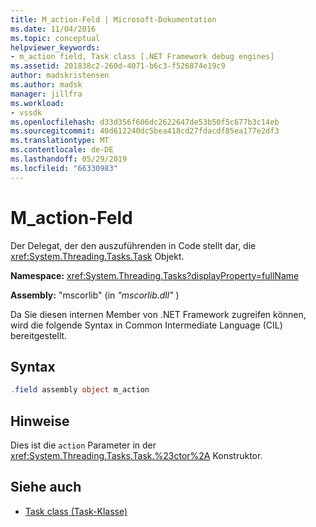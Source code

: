 ```yaml
---
title: M_action-Feld | Microsoft-Dokumentation
ms.date: 11/04/2016
ms.topic: conceptual
helpviewer_keywords:
- m_action field, Task class [.NET Framework debug engines]
ms.assetid: 201838c2-260d-4071-b6c3-f526874e19c9
author: madskristensen
ms.author: madsk
manager: jillfra
ms.workload:
- vssdk
ms.openlocfilehash: d33d356f606dc2622647de53b50f5c677b3c14eb
ms.sourcegitcommit: 40d612240dc5bea418cd27fdacdf85ea177e2df3
ms.translationtype: MT
ms.contentlocale: de-DE
ms.lasthandoff: 05/29/2019
ms.locfileid: "66330983"
---
```

# <a name="maction-field"></a>M_action-Feld
Der Delegat, der den auszuführenden in Code stellt dar, die <xref:System.Threading.Tasks.Task> Objekt.

 **Namespace:** <xref:System.Threading.Tasks?displayProperty=fullName>

 **Assembly:** "mscorlib" (in *"mscorlib.dll"* )

 Da Sie diesen internen Member von .NET Framework zugreifen können, wird die folgende Syntax in Common Intermediate Language (CIL) bereitgestellt.

## <a name="syntax"></a>Syntax

```csharp
.field assembly object m_action
```

## <a name="remarks"></a>Hinweise
 Dies ist die `action` Parameter in der <xref:System.Threading.Tasks.Task.%23ctor%2A> Konstruktor.

## <a name="see-also"></a>Siehe auch
- [Task class (Task-Klasse)](../../extensibility/debugger/task-class-internal-members.md)
